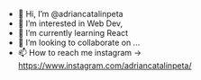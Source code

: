 - 👋 Hi, I’m @adriancatalinpeta
- 👀 I’m interested in Web Dev, 
- 🌱 I’m currently learning React
- 💞️ I’m looking to collaborate on ...
- 📫 How to reach me instagram -> https://www.instagram.com/adriancatalinpeta/

<!---
adriancatalinpeta/adriancatalinpeta is a ✨ special ✨ repository because its `README.md` (this file) appears on your GitHub profile.
You can click the Preview link to take a look at your changes.
--->
